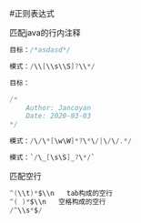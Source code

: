 #正则表达式

匹配java的行内注释

```java
目标：/*asdasd*/

模式：/\\[\\s\\S]?\\*/

目标：

/*
	Author: Jancoyan
	Date: 2020-03-03
*/

模式：/\/\*[\w\W]*?\*\/|\/\/.*/

模式：`/\_[\s\S]_?\*/`
```

匹配空行

```java
^(\\t)*$\\n   tab构成的空行
^( )*$\\n   空格构成的空行
/^\\s*$/  
```
